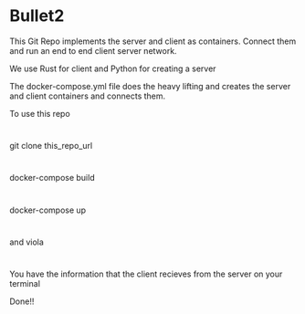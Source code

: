 # Bullet2

This Git Repo implements the server and client as containers. Connect them and run an end to end client server network.

We use Rust for client 
and 
Python for creating a server


The docker-compose.yml file does the heavy lifting and creates the server and client containers and connects them.

To use this repo 
#

git clone this_repo_url
#
docker-compose build
#
docker-compose up
#


and viola 
#

You have the information that the client recieves from the server on your terminal


Done!!
